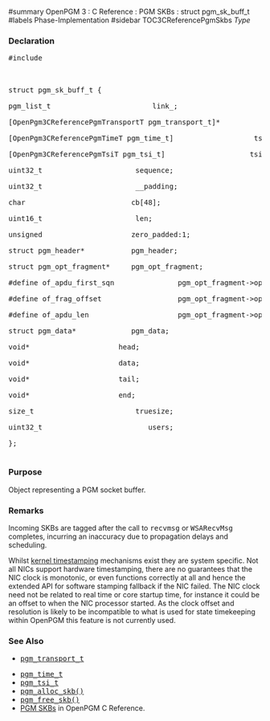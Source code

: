 ﻿#summary OpenPGM 3 : C Reference : PGM SKBs : struct pgm\_sk\_buff\_t
#labels Phase-Implementation
#sidebar TOC3CReferencePgmSkbs
_Type_
### Declaration ###
<pre>
#include <pgm/pgm.h><br>
<br>
struct pgm_sk_buff_t {<br>
pgm_list_t                        link_;<br>
[OpenPgm3CReferencePgmTransportT pgm_transport_t]*             transport;<br>
[OpenPgm3CReferencePgmTimeT pgm_time_t]                   tstamp;<br>
[OpenPgm3CReferencePgmTsiT pgm_tsi_t]                    tsi;<br>
uint32_t                      sequence;<br>
uint32_t                      __padding;<br>
char                         cb[48];<br>
uint16_t                      len;<br>
unsigned                     zero_padded:1;<br>
struct pgm_header*           pgm_header;<br>
struct pgm_opt_fragment*     pgm_opt_fragment;<br>
#define of_apdu_first_sqn               pgm_opt_fragment->opt_sqn<br>
#define of_frag_offset                  pgm_opt_fragment->opt_frag_off<br>
#define of_apdu_len                     pgm_opt_fragment->opt_frag_len<br>
struct pgm_data*             pgm_data;<br>
void*                     head;<br>
void*                     data;<br>
void*                     tail;<br>
void*                     end;<br>
size_t                        truesize;<br>
uint32_t                         users;<br>
};<br>
</pre>

### Purpose ###
Object representing a PGM socket buffer.


### Remarks ###
Incoming SKBs are tagged after the call to <tt>recvmsg</tt> or <tt>WSARecvMsg</tt> completes, incurring an inaccuracy due to propagation delays and scheduling.

Whilst [kernel timestamping](http://lwn.net/Articles/325929/) mechanisms exist they are system specific.  Not all NICs support hardware timestamping, there are no guarantees that the NIC clock is monotonic, or even functions correctly at all and hence the extended API for software stamping fallback if the NIC failed.  The NIC clock need not be related to real time or core startup time, for instance it could be an offset to when the NIC processor started.  As the clock offset and resolution is likely to be incompatible to what is used for state timekeeping within OpenPGM this feature is not currently used.

### See Also ###
  * <tt><a href='OpenPgm3CReferencePgmTransportT.md'>pgm_transport_t</a></tt><br>
<ul><li><tt><a href='OpenPgm3CReferencePgmTimeT.md'>pgm_time_t</a></tt><br>
</li><li><tt><a href='OpenPgm3CReferencePgmTsiT.md'>pgm_tsi_t</a></tt><br>
</li><li><tt><a href='OpenPgm3CReferencePgmAllocSkb.md'>pgm_alloc_skb()</a></tt><br>
</li><li><tt><a href='OpenPgm3CReferencePgmAllocSkb.md'>pgm_free_skb()</a></tt><br>
</li><li><a href='OpenPgm3CReferencePgmSkbs.md'>PGM SKBs</a> in OpenPGM C Reference.